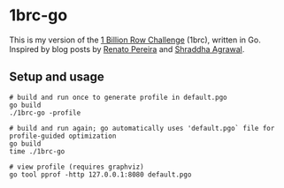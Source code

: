 # 1brc-go

This is my version of the [1 Billion Row Challenge](1brc) (1brc), written in Go.
Inspired by blog posts by [Renato Pereira](r2p) and [Shraddha Agrawal](bsg).

## Setup and usage

```shell
# build and run once to generate profile in default.pgo
go build
./1brc-go -profile

# build and run again; go automatically uses 'default.pgo` file for profile-guided optimization
go build
time ./1brc-go

# view profile (requires graphviz)
go tool pprof -http 127.0.0.1:8080 default.pgo
```

[1brc]: https://github.com/gunnarmorling/1brc
[comments]: https://news.ycombinator.com/item?id=38851337
[r2p]: https://r2p.dev/b/2024-03-18-1brc-go/#:~:text=One%20Billion%20Row%20Challenge%20in%20Golang%20%2D%20From%2095s%20to%201.96s
[bsg]: https://www.bytesizego.com/blog/one-billion-row-challenge-go
